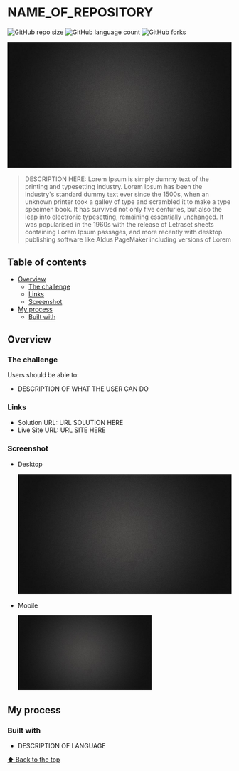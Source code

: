 # NAME_OF_REPOSITORY

![GitHub repo size](https://img.shields.io/github/repo-size/RafaelHDSV/NAME_OF_REPOSITORY?style=for-the-badge)
![GitHub language count](https://img.shields.io/github/languages/count/RafaelHDSV/NAME_OF_REPOSITORY?style=for-the-badge)
![GitHub forks](https://img.shields.io/github/forks/RafaelHDSV/NAME_OF_REPOSITORY?style=for-the-badge)

<img src="bg.jpg" alt="bg.jpg">

> DESCRIPTION HERE: Lorem Ipsum is simply dummy text of the printing and typesetting industry. Lorem Ipsum has been the industry's standard dummy text ever since the 1500s, when an unknown printer took a galley of type and scrambled it to make a type specimen book. It has survived not only five centuries, but also the leap into electronic typesetting, remaining essentially unchanged. It was popularised in the 1960s with the release of Letraset sheets containing Lorem Ipsum passages, and more recently with desktop publishing software like Aldus PageMaker including versions of Lorem

## Table of contents

- [Overview](#overview)
  - [The challenge](#the-challenge)
  - [Links](#links)
  - [Screenshot](#screenshot)
- [My process](#my-process)
  - [Built with](#built-with)

## Overview

### The challenge

Users should be able to:

- DESCRIPTION OF WHAT THE USER CAN DO
<!--- View the optimal layout for the app depending on their device's screen size
- See hover states for all interactive elements on the page
- Add new todos to the list
- Mark todos as complete
- Delete todos from the list
- Filter by all/active/complete todos
- Clear all completed todos
- Toggle light and dark mode
- **Bonus**: Drag and drop to reorder items on the list-->

### Links

- Solution URL: URL SOLUTION HERE
- Live Site URL: URL SITE HERE

### Screenshot

  - Desktop
  
    ![](bg.jpg)
    
  - Mobile
    
    <img src="bg.jpg" alt="bg.jpg" width="300px">

## My process

### Built with

- DESCRIPTION OF LANGUAGE
<!--- Semantic HTML5 markup
- CSS custom properties
- Flexbox
- CSS Grid
- Javascript properties-->

[⬆ Back to the top](#name_of_repository)<br>
